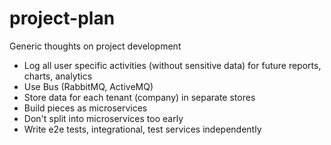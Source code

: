 # project-plan
Generic thoughts on project development

- Log all user specific activities (without sensitive data) for future reports, charts, analytics
- Use Bus (RabbitMQ, ActiveMQ)
- Store data for each tenant (company) in separate stores
- Build pieces as microservices
- Don't split into microservices too early
- Write e2e tests, integrational, test services independently
